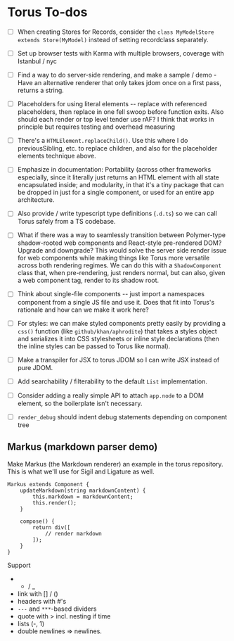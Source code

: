 # Torus To-dos

- [ ] When creating Stores for Records, consider the `class MyModelStore extends Store(MyModel)` instead of setting recordclass separately.

- [ ] Set up browser tests with Karma with multiple browsers, coverage with Istanbul / nyc

- [ ] Find a way to do server-side rendering, and make a sample / demo - Have an alternative renderer that only takes jdom once on a first pass, returns a string.

- [ ] Placeholders for using literal elements -- replace with referenced placeholders, then replace in one fell swoop before function exits. Also should each render or top level tender use rAF? I think that works in principle but requires testing and overhead measuring

- [ ] There's a `HTMLElement.replaceChild()`. Use this where I do previousSibling, etc. to replace children, and also for the placeholder elements technique above.

- [ ] Emphasize in documentation: Portability (across other frameworks especially, since it literally just returns an HTML element with all state encapsulated inside; and modularity, in that it's a tiny package that can be dropped in just for a single component, or used for an entire app architecture.

- [ ] Also provide / write typescript type definitions (`.d.ts`) so we can call Torus safely from a TS codebase.

- [ ] What if there was a way to seamlessly transition between Polymer-type shadow-rooted web components and React-style pre-rendered DOM? Upgrade and downgrade? This would solve the server side render issue for web components while making things like Torus more versatile across both rendering regimes. We can do this with a `ShadowComponent` class that, when pre-rendering, just renders normal, but can also, given a web component tag, render to its shadow root.

- [ ] Think about single-file components -- just import a namespaces component from a single JS file and use it. Does that fit into Torus's rationale and how can we make it work here?

- [ ] For styles: we can make styled components pretty easily by providing a `css()` function (like `github/khan/aphrodite`) that takes a styles object and serializes it into CSS stylesheets or inline style declarations (then the inline styles can be passed to Torus like normal).

- [ ] Make a transpiler for JSX to torus JDOM so I can write JSX instead of pure JDOM.

- [ ] Add searchability / filterability to the default `List` implementation.

- [ ] Consider adding a really simple API to attach `app.node` to a DOM element, so the boilerplate isn't necessary.

- [ ] `render_debug` should indent debug statements depending on component tree

## Markus (markdown parser demo)

Make Markus (the Markdown renderer) an example in the torus repository. This is what we'll use for Sigil and Ligature as well.

```
Markus extends Component {
    updateMarkdown(string markdownContent) {
        this.markdown = markdownContent;
        this.render();
    }

    compose() {
        return div([
            // render markdown
        ]);
    }
}
```

Support
- * / _
- link with [] / ()
- headers with #'s
- `---` and `***`-based dividers
- quote with > incl. nesting if time
- lists (-, 1)
- double newlines => newlines.

